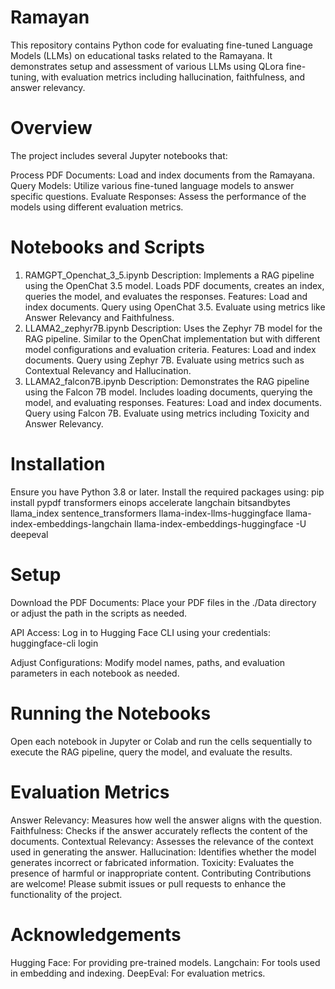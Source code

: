 # Ramayan
This repository contains Python code for evaluating fine-tuned Language Models (LLMs) on educational tasks related to the Ramayana. It demonstrates setup and assessment of various LLMs using QLora fine-tuning, with evaluation metrics including hallucination, faithfulness, and answer relevancy.

# Overview
The project includes several Jupyter notebooks that:

Process PDF Documents: Load and index documents from the Ramayana.
Query Models: Utilize various fine-tuned language models to answer specific questions.
Evaluate Responses: Assess the performance of the models using different evaluation metrics.

# Notebooks and Scripts
1. RAMGPT_Openchat_3_5.ipynb
Description: Implements a RAG pipeline using the OpenChat 3.5 model. Loads PDF documents, creates an index, queries the model, and evaluates the responses.
Features:
Load and index documents.
Query using OpenChat 3.5.
Evaluate using metrics like Answer Relevancy and Faithfulness.
2. LLAMA2_zephyr7B.ipynb
Description: Uses the Zephyr 7B model for the RAG pipeline. Similar to the OpenChat implementation but with different model configurations and evaluation criteria.
Features:
Load and index documents.
Query using Zephyr 7B.
Evaluate using metrics such as Contextual Relevancy and Hallucination.
3. LLAMA2_falcon7B.ipynb
Description: Demonstrates the RAG pipeline using the Falcon 7B model. Includes loading documents, querying the model, and evaluating responses.
Features:
Load and index documents.
Query using Falcon 7B.
Evaluate using metrics including Toxicity and Answer Relevancy.

# Installation
Ensure you have Python 3.8 or later. Install the required packages using:
pip install pypdf transformers einops accelerate langchain bitsandbytes llama_index sentence_transformers llama-index-llms-huggingface llama-index-embeddings-langchain llama-index-embeddings-huggingface -U deepeval

# Setup
Download the PDF Documents: Place your PDF files in the ./Data directory or adjust the path in the scripts as needed.

API Access: Log in to Hugging Face CLI using your credentials:
huggingface-cli login

Adjust Configurations: Modify model names, paths, and evaluation parameters in each notebook as needed.

# Running the Notebooks
Open each notebook in Jupyter or Colab and run the cells sequentially to execute the RAG pipeline, query the model, and evaluate the results.

# Evaluation Metrics
Answer Relevancy: Measures how well the answer aligns with the question.
Faithfulness: Checks if the answer accurately reflects the content of the documents.
Contextual Relevancy: Assesses the relevance of the context used in generating the answer.
Hallucination: Identifies whether the model generates incorrect or fabricated information.
Toxicity: Evaluates the presence of harmful or inappropriate content.
Contributing
Contributions are welcome! Please submit issues or pull requests to enhance the functionality of the project.


# Acknowledgements
Hugging Face: For providing pre-trained models.
Langchain: For tools used in embedding and indexing.
DeepEval: For evaluation metrics.
